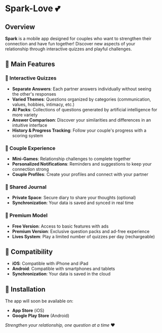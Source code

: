 # Spark-Love 💕

## Overview

**Spark** is a mobile app designed for couples who want to strengthen their connection and have fun together! Discover new aspects of your relationship through interactive quizzes and playful challenges.

## 🎯 Main Features

### 📝 Interactive Quizzes

- **Separate Answers**: Each partner answers individually without seeing the other's responses
- **Varied Themes**: Questions organized by categories (communication, values, hobbies, intimacy, etc.)
- **AI Packs**: Collections of questions generated by artificial intelligence for more variety
- **Answer Comparison**: Discover your similarities and differences in an intuitive interface
- **History & Progress Tracking**: Follow your couple's progress with a scoring system

### 👥 Couple Experience

- **Mini-Games**: Relationship challenges to complete together
- **Personalized Notifications**: Reminders and suggestions to keep your connection strong
- **Couple Profiles**: Create your profiles and connect with your partner

### 📖 Shared Journal

- **Private Space**: Secure diary to share your thoughts (optional)
- **Synchronization**: Your data is saved and synced in real time

### 💎 Premium Model

- **Free Version**: Access to basic features with ads
- **Premium Version**: Exclusive question packs and ad-free experience
- **Lives System**: Play a limited number of quizzes per day (rechargeable)

## 📱 Compatibility

- **iOS**: Compatible with iPhone and iPad
- **Android**: Compatible with smartphones and tablets
- **Synchronization**: Your data is saved in the cloud

## 🚀 Installation

The app will soon be available on:

- **App Store** (iOS)
- **Google Play Store** (Android)

*Strengthen your relationship, one question at a time* ❤️
